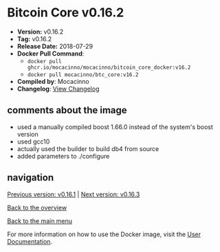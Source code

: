 # Bitcoin Core v0.16.2

- **Version:** v0.16.2
- **Tag:** v0.16.2
- **Release Date:** 2018-07-29
- **Docker Pull Command**:
  - `docker pull ghcr.io/mocacinno/mocacinno/bitcoin_core_docker:v16.2`
  - `docker pull mocacinno/btc_core:v16.2`
- **Compiled by**: Mocacinno
- **Changelog**: [View Changelog](https://github.com/bitcoin/bitcoin/blob/v0.16.2/doc/release-notes.md)

## comments about the image

- used a manually compiled boost 1.66.0 instead of the system's boost version
- used gcc10
- actually used the builder to build db4 from source
- added parameters to ./configure

## navigation

[Previous version: v0.16.1](./v16.1.md) | [Next version: v0.16.3](./v16.3.md)

[Back to the overview](./Readme.md)

[Back to the main menu](../Readme.md)

For more information on how to use the Docker image, visit the [User Documentation](../userdocs/Readme.md).

<!-- Google tag (gtag.js) -->
<script async src="https://www.googletagmanager.com/gtag/js?id=G-BPC6NC6FF9"></script>
<script>
  window.dataLayer = window.dataLayer || [];
  function gtag(){dataLayer.push(arguments);}
  gtag('js', new Date());

  gtag('config', 'G-BPC6NC6FF9');
</script>

